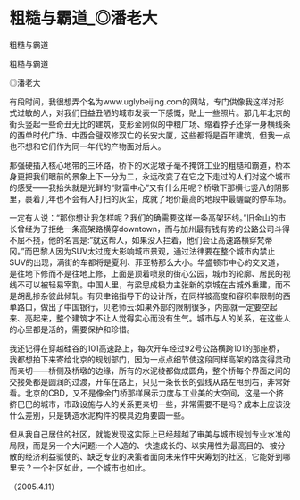 # 粗糙与霸道_◎潘老大

粗糙与霸道

粗糙与霸道

◎潘老大

有段时间，我很想弄个名为www.uglybeijing.com的网站，专门供像我这样对形式过敏的人，对我们日益丑陋的城市发表一下感慨，贴上一些照片。那几年北京的街头竖起一些奇丑无比的建筑，变形金刚似的中粮广场、缩着脖子还穿一身横线条的西单时代广场、中西合璧双修双亡的长安大厦，这些都将是百年建筑，但我一点也不想和它们作为同一年代的产物面对后人。

那强硬插入核心地带的三环路，桥下的水泥墩子毫不掩饰工业的粗糙和霸道，桥本身更把我们眼前的景象上下一分为二，永远改变了在它之下走过的人们对这个城市的感受——我抬头就是光鲜的“财富中心”又有什么用呢？桥墩下那横七竖八的阴影里，裹着几年也不会有人打扫的灰尘，成就了地价最高的地段中最龌龊的停车场。

一定有人说：“那你想让我怎样呢？我们的确需要这样一条高架环线。”旧金山的市长曾经为了拒绝一条高架路横穿downtown，而与加州最有钱有势的公路公司斗得不屈不挠，他的名言是:“就这帮人，如果没人拦着，他们会让高速路横穿梵蒂冈。”而巴黎人因为SUV太过庞大影响城市景观，通过法律要在整个城市内禁止SUV的出现，满街的车都将是夏利、菲亚特那么大小。华盛顿市中心的交叉道，是往地下修而不是往地上修，上面是顶着喷泉的街心公园，城市的轮廓、居民的视线不可以被轻易宰割。中国人里，有梁思成极力主张新的京城在古城外重建，而不是胡乱掺杂彼此倾轧。有贝聿铭指导下的设计所，在同样被高度和容积率限制的西单路口，做出了中国银行，贝老师云:如果外部的限制很多，内部就一定要空起来、亮起来，整个建筑才不让人觉得实心而没有生气。城市与人的关系，在这些人的心里都是活的，需要保护和珍惜。

我还记得在穿越硅谷的101高速路上，每次开车经过92号公路横跨101的那座桥，我都想拍下来寄给北京的规划部门，因为一点点细节使这段同样高架的路变得灵动而亲切——桥侧及桥墩的边缘，所有的水泥棱都做成圆角，整个桥每个界面之间的交接处都是圆润的过渡，开车在路上，只见一条长长的弧线从路左甩到右，非常好看。北京的CBD，又不是像金门桥那样展示力度与工业美的大空间，这是一个挤挤巴巴的城市，市政设施与人的关系更亲切一些，非常需要不是吗？成本上应该没什么差别，只是铸造水泥构件的模具边角要圆一些。

但从我自己居住的社区，就能发现这实际上已经超越了审美与城市规划专业水准的局限，而是另一个大问题:一个人造的、快速成长的、以实用性为最高目的、被分散的经济利益驱使的、缺乏专业的决策者面向未来作中央筹划的社区，它能好到哪里去？一个社区如此，一个城市也如此。

（2005.4.11）